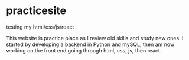 # practicesite
testing my html/css/js/react

This website is practice place as I review old skills and study new ones. I started by developing a backend in Python and mySQL, then am now working on
the front end going through html, css, js, then react. 
